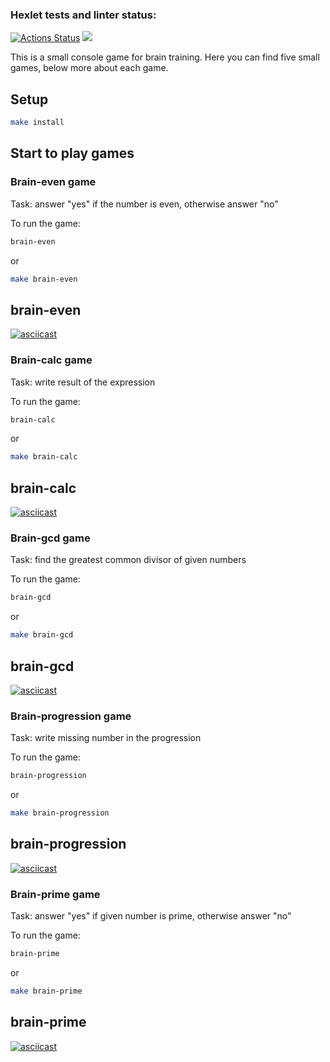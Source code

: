 ### Hexlet tests and linter status:
[![Actions Status](https://github.com/marianazaro/backend-project-44/workflows/hexlet-check/badge.svg)](https://github.com/marianazaro/backend-project-44/actions)
<a href="https://codeclimate.com/github/marianazaro/backend-project-44/maintainability"><img src="https://api.codeclimate.com/v1/badges/d09d9f16fa63357cafdc/maintainability" /></a>

This is a small console game for brain training. Here you can find five small games, below more about each game.

## Setup

```bash
make install
```

## Start to play games

### Brain-even game

Task: answer "yes" if the number is even, otherwise answer "no"

To run the game:
```bash
brain-even
```
or
```bash
make brain-even
```

## brain-even
[![asciicast](https://asciinema.org/a/g9VSDfUG5GYvTBFDy1PX19nzA.svg)](https://asciinema.org/a/g9VSDfUG5GYvTBFDy1PX19nzA)

### Brain-calc game

Task: write result of the expression

To run the game:
```bash
brain-calc
```
or
```bash
make brain-calc
```

## brain-calc
[![asciicast](https://asciinema.org/a/7jPIWmiNC0m6eIHgDqlUW9FUo.svg)](https://asciinema.org/a/7jPIWmiNC0m6eIHgDqlUW9FUo)

### Brain-gcd game

Task: find the greatest common divisor of given numbers

To run the game:
```bash
brain-gcd
```
or
```bash
make brain-gcd
```

## brain-gcd
[![asciicast](https://asciinema.org/a/l8LoU2mHoAnzh59Dt1W35TiEQ.svg)](https://asciinema.org/a/l8LoU2mHoAnzh59Dt1W35TiEQ)


### Brain-progression game

Task: write missing number in the progression

To run the game:
```bash
brain-progression
```
or
```bash
make brain-progression
```

## brain-progression
[![asciicast](https://asciinema.org/a/LXBoiGmO97m3tzG2uKXiADPe6.svg)](https://asciinema.org/a/LXBoiGmO97m3tzG2uKXiADPe6)

### Brain-prime game

Task: answer "yes" if given number is prime, otherwise answer "no"

To run the game:
```bash
brain-prime
```
or
```bash
make brain-prime
```

## brain-prime
[![asciicast](https://asciinema.org/a/K57Ei79yAh54rnO3iEMIaW0fX.svg)](https://asciinema.org/a/K57Ei79yAh54rnO3iEMIaW0fX)
